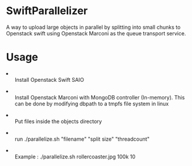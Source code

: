 SwiftParallelizer
=================

A way to upload large objects in parallel by splitting into small chunks to Openstack swift using Openstack Marconi as the queue transport service.

Usage
=======

<li>
<ul> Install Openstack Swift SAIO</ul></li>
<li><ul> Install Openstack Marconi with MongoDB controller (In-memory). This can be done by modifying dbpath to a tmpfs file system in linux</ul></li>
<li><ul> Put files inside the objects directory </ul></li>
<li><ul> run ./parallelize.sh "filename" "split size" "threadcount"</ul></li>
<li><ul>Example : ./parallelize.sh rollercoaster.jpg 100k 10</ul></li>

